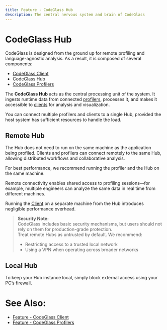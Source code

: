 ```yaml
---
title: Feature - CodeGlass Hub
description: The central nervous system and brain of CodeGlass
---
```


# CodeGlass Hub

CodeGlass is designed from the ground up for remote profiling and language-agnostic analysis. As a result, it is composed of several components:
- [CodeGlass Client](CodeGlassClient.md)
- CodeGlass Hub
- [CodeGlass Profilers](CodeGlassProfilers.md)

The **CodeGlass Hub** acts as the central processing unit of the system. It ingests runtime data from connected [profilers](CodeGlassProfilers.md), processes it, and makes it accessible to [clients](CodeGlassClient.md) for analysis and visualization.

You can connect multiple profilers and clients to a single Hub, provided the host system has sufficient resources to handle the load.

## Remote Hub

The Hub does not need to run on the same machine as the application being profiled. Clients and profilers can connect remotely to the same Hub, allowing distributed workflows and collaborative analysis.

For best performance, we recommend running the profiler and the Hub on the same machine.

Remote connectivity enables shared access to profiling sessions—for example, multiple engineers can analyze the same data in real time from different machines.

Running the [Client](CodeGlassClient.md) on a separate machine from the Hub introduces negligible performance overhead.

> **Security Note:**  
> CodeGlass includes basic security mechanisms, but users should not rely on them for production-grade protection.  
> Treat remote Hubs as untrusted by default. We recommend:
> - Restricting access to a trusted local network
> - Using a VPN when operating across broader networks

## Local Hub

To keep your Hub instance local, simply block external access using your PC’s firewall.

# See Also:
- [Feature - CodeGlass Client](CodeGlassClient.md)
- [Feature - CodeGlass Profilers](CodeGlassProfilers.md)
